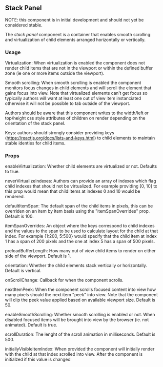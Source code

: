 ## Stack Panel

NOTE: this component is in initial development and should not yet be considered stable.

The *stack panel* component is a container that enables smooth scrolling and virtualization of child elements arranged horizontally or vertically.

### Usage

Virtualization:  When virtualization is enabled the component does not render child items that are not in the viewport or within the defined buffer zone (ie one or more items outside the viewport).

Smooth scrolling: When smooth scrolling is enabled the component monitors focus changes in child elements and will scroll the element that gains focus into view.  Note that virtualized elements can't get focus so typically authors will want at least one out of view item instanciated otherwise it will not be possible to tab outside of the viewport.

Authors should be aware that this component writes to the width/left or top/height css style attributes of children on render depending on the orientation of the stack panel.

Keys: authors should strongly consider providing keys (https://reactjs.org/docs/lists-and-keys.html) to child elements to maintain stable identies for child items. 

### Props

 enableVirtualization:  Whether child elements are virtualized or not. Defaults to true.

 neverVirtualizeIndexes: Authors can provide an array of indexes which flag child indexes that should not be virtualized.  For example providing [0, 10] to this prop would mean that child items at indexes 0 and 10 would be rendered.

 defaultItemSpan:  The default span of the child items in pixels, this can be overriden on an item by item basis using the "itemSpanOverrides" prop. Default is 100. 

 itemSpanOverrides: An object where the keys correspond to child indexes and the values to the span to be used to calculate layout for the child at that index. For example {1:200, 5:500} would specify that the child item at index 1 has a span of 200 pixels and the one at index 5 has a span of 500 pixels.

preloadBufferLength: How many out of view child items to render on either side of the viewport. Default is 1.

orientation: Whether the child elements stack vertically or horizontally.  Default is vertical.

onScrollChange:  Callback for when the component scrolls.

nextItemPeek:  When the component scrolls focused content into view how many pixels should the next item "peek" into view.  Note that the component will clip the peek value applied based on available viewport size.  Default is 50.

enableSmoothScrolling:  Whether smooth scrolling is enabled or not.  When disabled focused items will be brought into view by the browser (ie. not animated).  Default is true.

scrollDuration: The lenght of the scroll animation in milliseconds.  Default is 500.

initiallyVisibleItemIndex:  When provided the component will initially render with the child at that index scrolled into view.  After the component is initialzed if this value is changed 



